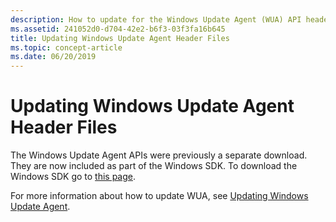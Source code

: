 ```yaml
---
description: How to update for the Windows Update Agent (WUA) API header files.
ms.assetid: 241052d0-d704-42e2-b6f3-03f3fa16b645
title: Updating Windows Update Agent Header Files
ms.topic: concept-article
ms.date: 06/20/2019
---
```


# Updating Windows Update Agent Header Files

The Windows Update Agent APIs were previously a separate download. They are now included as part of the Windows SDK. To download the Windows SDK go to [this page](https://developer.microsoft.com/windows/downloads/windows-sdk/).

For more information about how to update WUA, see [Updating Windows Update Agent](updating-the-windows-update-agent.md).

